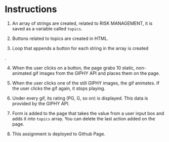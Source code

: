 # Instructions





1. An array of strings are created, related to RISK MANAGEMENT, it is saved as a variable called `topics`.



2. Buttons related to topics are created in HTML.


3. Loop that appends a button for each string in the array is created

.

4. When the user clicks on a button, the page grabs 10 static, non-animated gif images from the GIPHY API and places them on the page.




5. When the user clicks one of the still GIPHY images, the gif animates. If the user clicks the gif again, it stops playing.




6. Under every gif, its rating (PG, G, so on) is displayed.
This data is provided by the GIPHY API.
   


7. Form is added to the page that takes the value from a user input box and adds it into `topics` array. You can delete the last action added on the page.



8. This assignment is deployed to Github Page.

